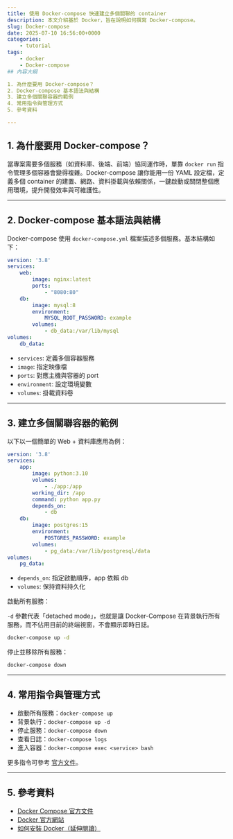 ```yaml
---
title: 使用 Docker-compose 快速建立多個關聯的 container
description: 本文介紹基於 Docker，旨在說明如何撰寫 Docker-compose。
slug: Docker-compose
date: 2025-07-10 16:56:00+0000
categories:
    - tutorial
tags:
    - docker
    - Docker-compose
## 內容大綱

1. 為什麼要用 Docker-compose？
2. Docker-compose 基本語法與結構
3. 建立多個關聯容器的範例
4. 常用指令與管理方式
5. 參考資料

---
```


## 1. 為什麼要用 Docker-compose？

當專案需要多個服務（如資料庫、後端、前端）協同運作時，單靠 `docker run` 指令管理多個容器會變得複雜。Docker-compose 讓你能用一份 YAML 設定檔，定義多個 container 的建置、網路、資料掛載與依賴關係，一鍵啟動或關閉整個應用環境，提升開發效率與可維護性。

---

## 2. Docker-compose 基本語法與結構

Docker-compose 使用 `docker-compose.yml` 檔案描述多個服務。基本結構如下：

```yaml
version: '3.8'
services:
    web:
        image: nginx:latest
        ports:
            - "8080:80"
    db:
        image: mysql:8
        environment:
            MYSQL_ROOT_PASSWORD: example
        volumes:
            - db_data:/var/lib/mysql
volumes:
    db_data:
```

- `services`: 定義多個容器服務
- `image`: 指定映像檔
- `ports`: 對應主機與容器的 port
- `environment`: 設定環境變數
- `volumes`: 掛載資料卷

---

## 3. 建立多個關聯容器的範例

以下以一個簡單的 Web + 資料庫應用為例：

```yaml
version: '3.8'
services:
    app:
        image: python:3.10
        volumes:
            - ./app:/app
        working_dir: /app
        command: python app.py
        depends_on:
            - db
    db:
        image: postgres:15
        environment:
            POSTGRES_PASSWORD: example
        volumes:
            - pg_data:/var/lib/postgresql/data
volumes:
    pg_data:
```

- `depends_on`: 指定啟動順序，app 依賴 db
- `volumes`: 保持資料持久化

啟動所有服務：

`-d` 參數代表「detached mode」，也就是讓 Docker-Compose 在背景執行所有服務，而不佔用目前的終端視窗，不會顯示即時日誌。  
```bash
docker-compose up -d
```

停止並移除所有服務：

```bash
docker-compose down
```

---

## 4. 常用指令與管理方式

- 啟動所有服務：`docker-compose up`
- 背景執行：`docker-compose up -d`
- 停止服務：`docker-compose down`
- 查看日誌：`docker-compose logs`
- 進入容器：`docker-compose exec <service> bash`

更多指令可參考 [官方文件](https://docs.docker.com/compose/reference/overview/)。

---

## 5. 參考資料

- [Docker Compose 官方文件](https://docs.docker.com/compose/)
- [Docker 官方網站](https://www.docker.com/)
- [如何安裝 Docker（延伸閱讀）](https://dandelionlibra.github.io/post/virtual-environment/setup-jupyter-notebook-with-docker/)

